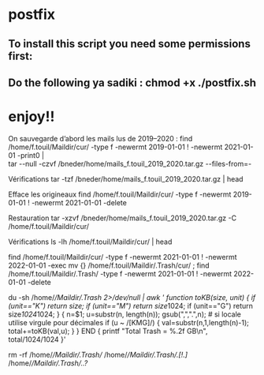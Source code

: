 # postfix
## To install this script you need some permissions first:
## Do the following ya sadiki : chmod +x ./postfix.sh
# enjoy!! 




On sauvegarde d’abord les mails lus de 2019–2020 :
find /home/f.touil/Maildir/cur/ -type f -newermt 2019-01-01 ! -newermt 2021-01-01 -print0 | \
tar --null -czvf /bneder/home/mails_f.touil_2019_2020.tar.gz --files-from=-

Vérifications
tar -tzf /bneder/home/mails_f.touil_2019_2020.tar.gz | head

Efface les origineaux
find /home/f.touil/Maildir/cur/ -type f -newermt 2019-01-01 ! -newermt 2021-01-01 -delete

Restauration
tar -xzvf /bneder/home/mails_f.touil_2019_2020.tar.gz -C /home/f.touil/Maildir/cur/

Vérifications
ls -lh /home/f.touil/Maildir/cur/ | head



find /home/f.touil/Maildir/cur/ -type f -newermt 2021-01-01 ! -newermt 2022-01-01 -exec mv {} /home/f.touil/Maildir/.Trash/cur/ \;
find /home/f.touil/Maildir/.Trash/ -type f -newermt 2021-01-01 ! -newermt 2022-01-01 -delete

du -sh /home/*/Maildir/.Trash 2>/dev/null | awk '
function toKB(size, unit) {
    if (unit=="K") return size;
    if (unit=="M") return size*1024;
    if (unit=="G") return size*1024*1024;
}
{
    n=$1; u=substr(n, length(n));
    gsub(",",".",n); # si locale utilise virgule pour décimales
    if (u ~ /[KMG]/) {
        val=substr(n,1,length(n)-1);
        total+=toKB(val,u);
    }
}
END { printf "Total Trash = %.2f GB\n", total/1024/1024 }'


rm -rf /home/*/Maildir/.Trash/* /home/*/Maildir/.Trash/.[!.]* /home/*/Maildir/.Trash/..?*
